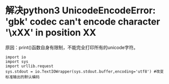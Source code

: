 # 解决python3 UnicodeEncodeError: 'gbk' codec can't encode character '\xXX' in position XX

原因：print()函数自身有限制，不能完全打印所有的unicode字符。

```
import io
import sys
import urllib.request
sys.stdout = io.TextIOWrapper(sys.stdout.buffer,encoding='utf8') #改变标准输出的默认编码
```



